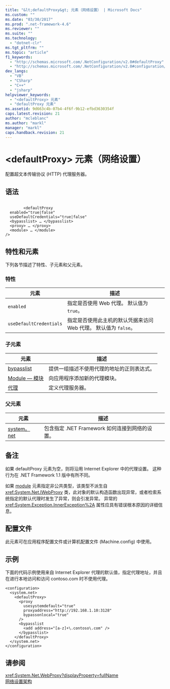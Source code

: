```yaml
---
title: "&lt;defaultProxy&gt; 元素（网络设置） | Microsoft Docs"
ms.custom: ""
ms.date: "03/30/2017"
ms.prod: ".net-framework-4.6"
ms.reviewer: ""
ms.suite: ""
ms.technology: 
  - "dotnet-clr"
ms.tgt_pltfrm: ""
ms.topic: "article"
f1_keywords: 
  - "http://schemas.microsoft.com/.NetConfiguration/v2.0#defaultProxy"
  - "http://schemas.microsoft.com/.NetConfiguration/v2.0#configuration/system.net/defaultProxy"
dev_langs: 
  - "VB"
  - "CSharp"
  - "C++"
  - "jsharp"
helpviewer_keywords: 
  - "<defaultProxy> 元素"
  - "defaultProxy 元素"
ms.assetid: 9d663c4b-07b4-4f6f-9b12-efbd3630354f
caps.latest.revision: 21
author: "mcleblanc"
ms.author: "markl"
manager: "markl"
caps.handback.revision: 21
---
```

# &lt;defaultProxy&gt; 元素（网络设置）
配置超文本传输协议 \(HTTP\) 代理服务器。  
  
## 语法  
  
```  
  
        <defaultProxy  
  enabled="true|false"  
  useDefaultCredentials="true|false"  
  <bypasslist> … </bypasslist>  
  <proxy> … </proxy>  
  <module> … </module>  
/>  
```  
  
## 特性和元素  
 下列各节描述了特性、子元素和父元素。  
  
### 特性  
  
|**元素**|**描述**|  
|------------|------------|  
|`enabled`|指定是否使用 Web 代理。  默认值为 `true`。|  
|`useDefaultCredentials`|指定是否使用此主机的默认凭据来访问 Web 代理。  默认值为 `false`。|  
  
### 子元素  
  
|**元素**|**描述**|  
|------------|------------|  
|[bypasslist](../../../../../docs/framework/configure-apps/file-schema/network/bypasslist-element-network-settings.md)|提供一组描述不使用代理的地址的正则表达式。|  
|[Module — 模块](../../../../../docs/framework/configure-apps/file-schema/network/module-element-network-settings.md)|向应用程序添加新的代理模块。|  
|[代理](../../../../../docs/framework/configure-apps/file-schema/network/proxy-element-network-settings.md)|定义代理服务器。|  
  
### 父元素  
  
|**元素**|**描述**|  
|------------|------------|  
|[system。  net](../../../../../docs/framework/configure-apps/file-schema/network/system-net-element-network-settings.md)|包含指定 .NET Framework 如何连接到网络的设置。|  
  
## 备注  
 如果 defaultProxy 元素为空，则将沿用 Internet Explorer 中的代理设置。  这种行为在 .NET Framework 1.1 版中有所不同。  
  
 如果 [module](../../../../../docs/framework/configure-apps/file-schema/network/module-element-network-settings.md) 元素指定非公共类型，该类型不派生自 <xref:System.Net.IWebProxy> 类，此对象的默认构造函数出现异常，或者检索系统指定的默认代理时发生了异常，则会引发异常。  异常的 <xref:System.Exception.InnerException%2A> 属性应具有错误根本原因的详细信息。  
  
## 配置文件  
 此元素可在应用程序配置文件或计算机配置文件 \(Machine.config\) 中使用。  
  
## 示例  
 下面的代码示例使用来自 Internet Explorer 代理的默认值，指定代理地址，并且在进行本地访问和访问 contoso.com 时不使用代理。  
  
```  
<configuration>  
  <system.net>  
    <defaultProxy>  
      <proxy  
        usesystemdefault="true"  
        proxyaddress="http://192.168.1.10:3128"  
        bypassonlocal="true"  
      />  
      <bypasslist  
        <add address="[a-z]+\.contoso\.com" />  
      </bypasslist>  
    </defaultProxy>  
  </system.net>  
</configuration>  
```  
  
## 请参阅  
 <xref:System.Net.WebProxy?displayProperty=fullName>   
 [网络设置架构](../../../../../docs/framework/configure-apps/file-schema/network/index.md)